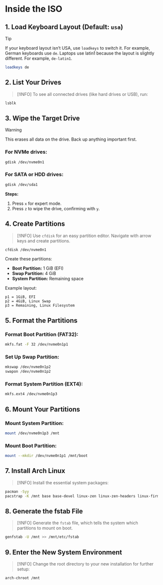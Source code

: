 # Inside the ISO

## 1. Load Keyboard Layout (Default: `usa`)

> [!TIP]
> If your keyboard layout isn’t USA, use `loadkeys` to switch it.
> For example, German keyboards use `de`.
> Laptops use latin1 because the layout is slightly different.
> For example, `de-latin1`.

```sh
loadkeys de
```

## 2. List Your Drives

> [!INFO]
> To see all connected drives (like hard drives or USB), run:

```sh
lsblk
```

## 3. Wipe the Target Drive

> [!WARNING]
> This erases all data on the drive. Back up anything important first.

### For NVMe drives:

```bash
gdisk /dev/nvme0n1
```

### For SATA or HDD drives:

```bash
gdisk /dev/sda1
```

**Steps:**

1. Press `x` for expert mode.
2. Press `z` to wipe the drive, confirming with `y`.

## 4. Create Partitions

> [!INFO]
> Use `cfdisk` for an easy partition editor. Navigate with arrow keys and create partitions.

```bash
cfdisk /dev/nvme0n1
```

Create these partitions:

- **Boot Partition:** 1 GiB (EFI)
- **Swap Partition:** 4 GiB
- **System Partition:** Remaining space

Example layout:

```
p1 = 1GiB, EFI
p2 = 4GiB, Linux Swap
p3 = Remaining, Linux Filesystem
```

## 5. Format the Partitions

### Format Boot Partition (FAT32):

```bash
mkfs.fat -F 32 /dev/nvme0n1p1
```

### Set Up Swap Partition:

```bash
mkswap /dev/nvme0n1p2
swapon /dev/nvme0n1p2
```

### Format System Partition (EXT4):

```bash
mkfs.ext4 /dev/nvme0n1p3
```

## 6. Mount Your Partitions

### Mount System Partition:

```bash
mount /dev/nvme0n1p3 /mnt
```

### Mount Boot Partition:

```bash
mount --mkdir /dev/nvme0n1p1 /mnt/boot
```

## 7. Install Arch Linux

> [!INFO]
> Install the essential system packages:

```bash
pacman -Syy
pacstrap -K /mnt base base-devel linux-zen linux-zen-headers linux-firmware sof-firmware nano networkmanager grub efibootmgr intel-ucode bash-completion
```

## 8. Generate the fstab File

> [!INFO]
> Generate the `fstab` file, which tells the system which partitions to mount on boot.

```bash
genfstab -U /mnt >> /mnt/etc/fstab
```

## 9. Enter the New System Environment

> [!INFO]
> Change the root directory to your new installation for further setup:

```bash
arch-chroot /mnt
```
